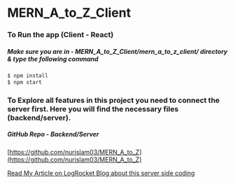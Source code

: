# MERN_A_to_Z_Client

### To Run the app (Client - React)

##### Make sure you are in - MERN_A_to_Z_Client/mern_a_to_z_client/  directory & type the following command

```sh
$ npm install
$ npm start
```

### To Explore all features in this project you need to connect the server first. Here you will find the necessary files (backend/server).

##### GitHub Repo - Backend/Server
[https://github.com/nurislam03/MERN_A_to_Z](https://github.com/nurislam03/MERN_A_to_Z)

[Read My Article on LogRocket Blog about this server side coding](https://blog.logrocket.com/mern-stack-a-to-z-part-1/)